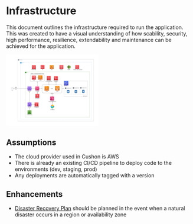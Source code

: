 # Infrastructure
This document outlines the infrastructure required to run the application. This was created to have a visual understanding of how scability, security, high performance, resilience, extendability and maintenance can be achieved for the application. 

[<img src="images/cloud_infra.drawio.png" title="Cloud Infrastructure Diagram - Draw.io" width=49.7% height=49.7%/>][infra_diagram_drawio]

## Assumptions
- The cloud provider used in Cushon is AWS
- There is already an existing CI/CD pipeline to deploy code to the environments (dev, staging, prod)
- Any deployments are automatically tagged with a version

## Enhancements
- [Disaster Recovery Plan][aws_disaster_recovery] should be planned in the event when a natural disaster occurs in a region or availability zone

[//]: # (Reference Links)
[aws_disaster_recovery]: <https://docs.aws.amazon.com/whitepapers/latest/disaster-recovery-workloads-on-aws/disaster-recovery-options-in-the-cloud.html>
[aws_security]: <https://docs.aws.amazon.com/waf/latest/developerguide/what-is-aws-waf.html>
[aws_rds_or_aurora]: <https://aws.amazon.com/blogs/database/is-amazon-rds-for-postgresql-or-amazon-aurora-postgresql-a-better-choice-for-me/>
[infra_diagram_drawio]: <https://viewer.diagrams.net/?tags=%7B%7D&highlight=0000ff&edit=_blank&layers=1&nav=1&title=cloud_infra.drawio#R7V1bk5s4Fv41qco%2BxCVxEzza7nYmu8lOVzqzs7MvLtrIbirYuAD3ZX79SoAwSLItHIOhG08mMQKDOLfv6Ojo6IM%2BXb98jtzt47fQw8EHDXgvH%2FSbD5qmOaZB%2FqEtr1kLhCbIWlaR7%2BVt%2B4Z7%2F2%2BcN7LLdr6H48qFSRgGib%2BtNi7CzQYvkkqbG0Xhc%2FWyZRhUn7p1V1houF%2B4gdj6p%2B8lj%2FmL6bq1P%2FEb9leP7NEWe%2BW1y67OXyV%2BdL3wudSk337Qp1EYJtm39csUB5R8jDDZ72YHzhY9i%2FAmUflB9ISd2eTW3tz%2B%2FvsfALn%2F%2FN%2Fd7JOW3eXJDXb5G%2BedTV4ZCfDGG1NKkqNF4Maxv%2FigT%2BLEjRKx%2BTFZB6QBkq9RuNt4mD4bkCPSx%2Bj1v%2BWDv%2BjByGSHNy%2Flkzev5aM7HPlrnOAobxTfPCdGHO6iBT7yukbONtL7FU6OXKhn12GvIh45YT%2FjkHQneiUXPO%2BFgkn2Y0kcWFuEAzfxn6pC5eayuSpuVzzhLvTJq2kgVyRTcwil0h%2FlimTZzgggaGi2mf6NqrfMCJHfpSwT%2FI0dyY2rt8pIJdyKfCkRYt%2BUCl0NATRPC%2BCKiNL2IM%2BfcJTgF5kxcB%2FYHYCcefmvLAQqJEBMY0vMRY7IXAg4UpUZWaFTXaLop4kS%2F8TJ4jFXiC3lTtoJc0L%2BkO5Ps%2F9NcumUtow0U9Ioa0NiIxQvI%2F9A2RP4RlkbEhuheBk9Yr2uNsrakCn2mP81lPwacr8mf%2FRJuEsCf4OnBaZQGi%2FDTTINgzBK6a%2BT%2F2aUo5NV5Ho%2BrpxzDPNmppXO3fgRuZEfbsj5TRhRoZos%2FSAo%2FcYc62BippY1Cn%2Fi0pll%2BiFnPDd%2BLAwqFXuf4NRX9wEHd2Hs57d%2FCJMkXJcuGAf%2Bip5Iwi1pdfOjBekVtadli03fMEdgqLHjXOLoI914m5Fj6b%2FQfkwIom3pyfXLisL%2FyH2OjVGEM%2BPzZUH7MyGH2TfuKkJjPDd1qTU%2Faih4dT9qk2Vqi5rSWkPQ2u%2F0LU1dUF7yBkmV9lWub8IN5kQkbxL4x7N57Xsefczk%2BdFP8P3WTfHwmVBewOSLEz4%2Fy0MKI3iJL5YEK3XQEF%2Bs1n2cvVvzV37lUR%2FnxU9KPyNHf5XO7H9ED8q%2FuZxbhBS9IqNTXhHSASdpEBj2eY4QwXzuXrbRriPkdMERghUSOIboCBVOT8UTQpz%2FeTHdRYMnNHhCb9oTWgThzltGIdVmVUh2Dmi8qNmFYbTFIY0t8Y3shvQYwtOK%2FM5BmIW8TqKw3S0UFvw9qIEzURiakIdhR%2Bfu1TAMQ4Wxd9s4vCdoGYh1CU8hT%2FnLKTAYkLjPSGyBsa6jekisIQSh9W6QOK4RjSjMRL1wRKuQK8b270mvwUcCqYQLtGf4ITVOHv6HoMu9ClHU4EZ%2B9pMG%2BSiFxMQy%2B91KmAKK8aOGXKTc1YFlR6dwe9pwdbo1u4IsIWJlFi11XRhbCEogi5OYpj0YhTHzG5EjaHZKkKCBhCiSCc6TI0e4VetyZJ%2BWo71AwAP2vCQ96h7z4dCyQBXLFmNUBijUtxqlasp0ax2YxZQYHsk8pi1BtAYHDQp0GQYN3R00zGbGzJ7UGzRMplA338%2Bgwd3685Wb4Gf3Vd1fLexFh0cP4qzZ%2BO4Laficv2yvBww1GHB4eCCzpY2NDjSFWcymIQYChiiMKGzMUqKKIwtLaY2RZQhL9RthkH0LjHoIcwPMKUTvBmECd%2F3guTVsm3VA34%2BCi0xtnca0VgxNfc3est%2Book75%2FKzBz3aoeezNoYxC7KBxlNHYlE%2BBMiJVWkYZhdnLAWUGlOkxyizdiA5jahg7dEDhOwQz4lzuLH%2FNfuOMOum7ijMKscXrxajPXKtyEBNPx7FzcpxM%2FbDyzJ83GPCG%2BtVnTpi4dzZJ6aCEnV7PBDslODaRG4tz8ozz5MYWpwR4s9W02Ch4h21PlCCtSl4DiRZf7kTz%2Bnu5RU3ioG%2B8Sx7DyI8JbmrgE5XjkD6ZtZLvO3IupsTA0donakUcF3bVYoHjuDdAXp%2BDgjk0JOnY7cK23oHkONsR6CLxZqSizaajLk8XhdSNYXw4jA97PD6sG4XUz0qQs60Rm5opa26p%2BfK6K85Rv4VYZA36Hxgjloh%2BYpio2alCNsMecd7r9%2B%2B9YU1t1CfDJ44NJhSZIEv9bg70hzVY%2FQY300CGUw%2FcpgjqcPZuwG0RrjY%2BGVVcxnG3RAdVYkclKmw3psJiuG2av%2FKbtaQiG0ykBmeNWVJDxLJ8fHvMnEr1n9dzxpaqWTANc2IZKjwkF9vIgY7VG80mnd%2BR13Jpf%2BYZGXPowdHtE84QCF5AkHQmDyxSpReekmKw7PKCpLBYvFMp3h0p%2F6Rc5yBnXEeipXSBguHsP3zRg3OrP0FLsJE2X9Oo6fJPYux0sYsf0zDfH9%2B%2FvuH4ns6xEWliLh1q0883FZK1ezr7wWrydUSfIfmMTASKj1aRBIv3A5X1Ob1v9V58TkzT%2BtxasR3pen14HJkOCB5oF4WgahFCo1vLm2wLFXEeBhfamSv9Hc0R79Uy9HQg180W6h3YSBNgAEJHGhZtbuGOoYAFQ8xniPl0cmSoFvN5dpfq0XSzdsbVfn35tVbwmLLJWiug3vNDRL6t6Lc%2FxzNyyccZEY9nNwh6XgegPpsg54Mr297m3PAOFIKDQIfFW7PoGbBE4pgSgYZ8Js%2FlUGmYZh9Q6W2jUowXEU7i%2BdrduKu0I6qmT70mHAtAiPrcLj6J2nyfvT1p%2FJa%2FvwBYH9PkL3JV5OMnmiEW4w1lcvrdcxO37xBWu7afLcaNpHa5McSSTC7RmoaztKZhX5hRO35XRGmKrS00UaHarXOsXd9zsAFHlaIib8WnkmbnaU25DcMa4cFteNtuw4L2bkn6l2DmOsxrVLMrLIf6uOnKzoMhAZ09DcoOBBB9iGVI2398ve8NOv0q14oQq5otbgyikBiT%2BO3Hj7v%2BMKK2m2BwgIgsqOQlMGeigUKuYoDhP3dTgQNSEBQAkAc%2FAfiqoCcACg8mApBUIU1APR4aBfysQqyAcjwUCnh5FMQOZOGUpFYmY6eAgdj3xCXPivJ78Ekt2TVB4G5j%2F6H4FYHEXRSTcdB3HGc3B4cwJXMCafdlWJKenT9tFzL01AzbhoZc845DZICXVKNjQgt%2Fs%2FqaHt3oEldgPJ6gic0D9CU8duhUVNGQ1EeDOlvNVVmh3FzRT0lh9O94la5zGhRyUMi9QkaZVEh0EhrodjJuVCeLRxQ6eaF1iiZXUUqT6aQhy4OBzZVzROfPDJ9Q8l8eXxuQr1XLAkYnPPHm5oqRmPLxZfytNx7dcQlQHxDxy2ckBeNY2mY7ycYKq5KHqMcQ9ehx1CN%2B9DHdz1e5TPxBO3xYraFujHQdWQSDTNvW2GIoll4Hrj3Lb4mZOuM%2FyXga3GfEydbV39yE91RWNfBls4xcIh67RbKLel4H5xx%2BAhYDYQFq3ZGwUAPWyEItWmsksrErLofGrX9gYafKpnAyBw00tSbUEv0zlsBSjvz1WbQLeVAvUCtKsZQtzTkcCtNPg8MxOBw9djh8j3TAT17n7sabZwVo8umWNa6zf98ZwHX2wK%2B5KZhhl%2FJB39%2B2vi9zr6J%2BOtYZGq6xEfthP6tV%2FXaGug%2F91u%2BhqNEp%2FcaLZlXaAjxoX12pxbyJ2%2Bn3fo%2BVzmEMW2xbRAFsSRSg1Xito5D3P5jbDpvbwZ06ZW5XOzfyvF1SY6ekM3TbBjZvdK8epS0iMSXt%2FkypcUOp8d6sr80Ks3fH%2BkKgMF0mNRFNK6hE3%2FTRgibYJ5HrB6JRQaYzlRqpXEaa46tjWbzmiWsTLAlbG5vJh0BcZJIuTviR0u69KZ6DEMcgyCa0rqd4CjMfg98z%2BD099nt%2B4tdSmHge4%2BjJXzRrii2nWv9dtuNHyx6QmCb0r290ovoj3iyi123ib1Yf6FQkoQrwMGvq%2BXK%2Bc1hnmZyR1i3JGipdYqXZFNzlB6cKc3tXmp52uAR73Za4knaBexVQa2zDMEthMF%2BVpxNbQkikuZKKSQ%2Fu3ISINZVjIi6AZlCXE1drCG3B7Vq1uymRDYf49qYOgAlMWfpEczu0DdGTXnsRxg0iJ%2Bt5EeRjTJx340W4uyiMalTgP0%2BLW92gDYmjs5hmzfs0KAJKgNJX%2BK%2FBA1aVAYGRDRzNMB3d0W22KJqBGxDdOAitkeUAZBrAAha0JV5dczgnRk3GmZgSv%2B5m0nPnrT73PoERrecIDQM5pm1a0LQNk9XIO7z3nuWMHMdBhmUBpJnMEWqFg875%2B4rXo1ltx07Xq0MYyDC%2B4gXLEg8bq7tsi7Nn4yfXD9wHP8hs1t9UWDWgH3c%2BWly7dPZ6I7f0YvO%2Fs74IQFsUGG9u6VHxiBNLj45Ldy0MbFmqnF6FniMvnnsPc38TJ%2B5mgecRdj3y1zYg9xZ9NO0W6elizl8LRtfgI7MetljATDAfhiMbFlpNLb12FEKd17G10Obnw%2BHVba2YfiS3tScGeoOtbcvWqqesX9HWivOwg609m4%2FFmKWDtlahVuSV%2FNpqvLILplYcA8hNLRxMbTdMrXFAGA8PTKtjUMlaoZZFTiFe21k73Jzprc1XXeue6dVE0zv%2BN%2Fl71qONGy82mafzk3mmLjKo1f0coah6423qUiSysjNvnkOwyh9Lwp92N9lue3Ov6hYq7Mw5m3v96n4%2Bx3l6cmMVQ3V%2FL6YCHdlYxXT4vDnEx3tV91Uxhd3RLYu7VcPbqtgKjvf1xLcromrriqLKRKwjomoZ%2FIoWh69UqCqq4q1sPg%2B0YVG1FIIBV8pqMVF18gMBicuOoMyva7CQ8rAi8KpJFgM5O5WzMtMNw9Y%2B1MpZmUyhblqymMObzFlJ1yk8u8QizDV1GC3sco0qu4J1bHcvCxFJpsWrSzaxyCpQB%2BFqlWa90sJMtCP%2BIs4O3MCN1nHP0ydqsPFIfWo5yDVYkFWhrMWVnAILGiOn%2FJF7T%2BVsLjSS5QM15yLYKkVBcnvir90VVrFxAT0xcRc%2FV6kcMsn28NLdpZp1wAjyhix94Ji1AtZCvj8myZaQYkxfXpulrfGIZs%2FSCq8JefLID8mJJ%2FJ2MzIwSfeomT0ECV56HngwdaQZS1cjGpO2WgAuDGA9kDPuElHbNLM0YCKk29ByNMeEuqMvvaXtESdvRhzymPT%2BE7EG4acF3dQcR6P4aVVn2KEfELHDojQyrf3%2Bs0BSS8YGI1mKOb837eUkR5wcv%2F36r4O2cx1u%2FCSM3sIKAXXmHTaTBxS9QTMpCfKmdQdT3Ds%2BLOjFPNFzPE%2B9F5mvZpv2xGl2fqh4xIkq6JcKgxYuTC5jBXpXtpWS7VQAG1y%2ByXCqs3uS74NQdMXVPgyVJoKe2I1aEkoV%2BasaUIK59p%2BOfbKFWB2JKJlOVfAcg5Mm9XhS9UY2n7Z%2BdjSJHEZhmJQvp%2BbiW%2BhhesX%2FAQ%3D%3D>